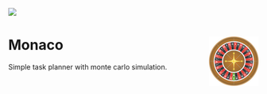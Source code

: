 ![](https://img.shields.io/github/license/sepam/monaco?style=flat-square)

<h1 align="left">
Monaco
<img src="roulette.jpg" alt="monaco" height="100" width="100" align="right"/>
</h1>

Simple task planner with monte carlo simulation.
